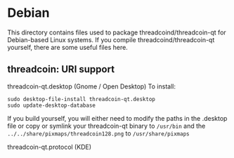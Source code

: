 
Debian
====================
This directory contains files used to package threadcoind/threadcoin-qt
for Debian-based Linux systems. If you compile threadcoind/threadcoin-qt yourself, there are some useful files here.

## threadcoin: URI support ##


threadcoin-qt.desktop  (Gnome / Open Desktop)
To install:

	sudo desktop-file-install threadcoin-qt.desktop
	sudo update-desktop-database

If you build yourself, you will either need to modify the paths in
the .desktop file or copy or symlink your threadcoin-qt binary to `/usr/bin`
and the `../../share/pixmaps/threadcoin128.png` to `/usr/share/pixmaps`

threadcoin-qt.protocol (KDE)

